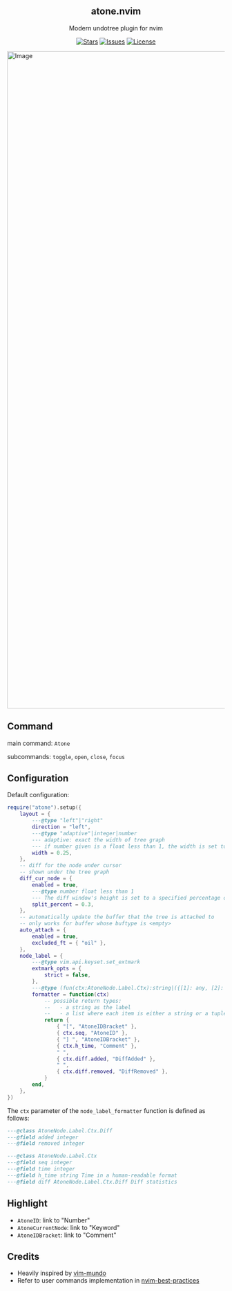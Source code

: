 <p align="center">
        <h2 align="center">atone.nvim</h2>
</p>

<p align="center">
        Modern undotree plugin for nvim
</p>

<p align="center">
        <a href="https://github.com/XXiaoA/atone.nvim/stargazers">
                <img alt="Stars" src="https://img.shields.io/github/stars/XXiaoA/atone.nvim?style=for-the-badge&logo=starship&color=C9CBFF&logoColor=D9E0EE&labelColor=302D41"></a>
        <a href="https://github.com/XXiaoA/atone.nvim/issues">
                <img alt="Issues" src="https://img.shields.io/github/issues/XXiaoA/atone.nvim?style=for-the-badge&logo=bilibili&color=F5E0DC&logoColor=D9E0EE&labelColor=302D41"></a>
        <a href="https://github.com/XXiaoA/atone.nvim">
                <img alt="License" src="https://img.shields.io/github/license/XXiaoA/atone.nvim?color=%23DDB6F2&label=LICENSE&logo=codesandbox&style=for-the-badge&logoColor=D9E0EE&labelColor=302D41"/></a>
</p>

<img width="2536" height="1518" alt="Image" src="https://github.com/user-attachments/assets/2ed40e9a-c3da-49c6-888c-697aa4b391c8" />

## Command

main command: `Atone`

subcommands: `toggle`, `open`, `close`, `focus`

## Configuration

Default configuration:

```lua
require("atone").setup({
    layout = {
        ---@type "left"|"right"
        direction = "left",
        ---@type "adaptive"|integer|number
        --- adaptive: exact the width of tree graph
        --- if number given is a float less than 1, the width is set to `vim.o.columns * that number`
        width = 0.25,
    },
    -- diff for the node under cursor
    -- shown under the tree graph
    diff_cur_node = {
        enabled = true,
        ---@type number float less than 1
        --- The diff window's height is set to a specified percentage of the original (namely tree graph) window's height.
        split_percent = 0.3,
    },
    -- automatically update the buffer that the tree is attached to
    -- only works for buffer whose buftype is <empty>
    auto_attach = {
        enabled = true,
        excluded_ft = { "oil" },
    },
    node_label = {
        ---@type vim.api.keyset.set_extmark
        extmark_opts = {
            strict = false,
        },
        ---@type (fun(ctx:AtoneNode.Label.Ctx):string|({[1]: any, [2]: string}|string)[])?
        formatter = function(ctx)
            -- possible return types:
            --   - a string as the label
            --   - a list where each item is either a string or a tuple <text, hl_group>.
            return {
                { "[", "AtoneIDBracket" },
                { ctx.seq, "AtoneID" },
                { "] ", "AtoneIDBracket" },
                { ctx.h_time, "Comment" },
                " ",
                { ctx.diff.added, "DiffAdded" },
                " ",
                { ctx.diff.removed, "DiffRemoved" },
            }
        end,
    },
})
```

The `ctx` parameter of the `node_label_formatter` function is defined as follows:
```lua 
---@class AtoneNode.Label.Ctx.Diff
---@field added integer
---@field removed integer

---@class AtoneNode.Label.Ctx
---@field seq integer
---@field time integer
---@field h_time string Time in a human-readable format
---@field diff AtoneNode.Label.Ctx.Diff Diff statistics
```

## Highlight

- `AtoneID`:  link to "Number"
- `AtoneCurrentNode`:  link to "Keyword"
- `AtoneIDBracket`:  link to "Comment"

## Credits

- Heavily inspired by [vim-mundo](https://github.com/simnalamburt/vim-mundo)
- Refer to user commands implementation in [nvim-best-practices](https://github.com/nvim-neorocks/nvim-best-practices)
